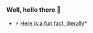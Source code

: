 ### Well, hello there 👋 

- ⚡ [Here is a fun fact, literally](https://www.google.com/search?q=i%27m+feeling+curious&oq=i%27&aqs=chrome.0.69i59j69i57j46l3j0j46.5451j0j4&sourceid=chrome&ie=UTF-8)*

